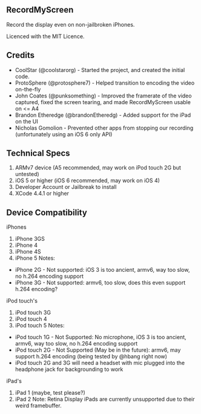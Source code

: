 ## RecordMyScreen

Record the display even on non-jailbroken iPhones.

Licenced with the MIT Licence.

## Credits

* CoolStar (@coolstarorg) - Started the project, and created the initial code.
* ProtoSphere (@protosphere7) - Helped transition to encoding the video on-the-fly
* John Coates (@punksomething) - Improved the framerate of the video captured, fixed the screen tearing, and made RecordMyScreen usable on <= A4
* Brandon Etheredge (@brandonEtheredg) - Added support for the iPad on the UI
* Nicholas Gomolion - Prevented other apps from stopping our recording (unfortunately using an iOS 6 only API)

## Technical Specs

1. ARMv7 device (A5 recommended, may work on iPod touch 2G but untested)
2. iOS 5 or higher (iOS 6 recommended, may work on iOS 4)
3. Developer Account or Jailbreak to install
4. XCode 4.4.1 or higher

## Device Compatibility

iPhones
1. iPhone 3GS
2. iPhone 4
3. iPhone 4S
4. iPhone 5
Notes:
* iPhone 2G - Not supported: iOS 3 is too ancient, armv6, way too slow, no h.264 encoding support
* iPhone 3G - Not supported: armv6, too slow, does this even support h.264 encoding?

iPod touch's
1. iPod touch 3G
2. iPod touch 4
3. iPod touch 5
Notes:
* iPod touch 1G - Not Supported: No microphone, iOS 3 is too ancient, armv6, way too slow, no h.264 encoding support
* iPod touch 2G - Not Supported (May be in the future): armv6, may support h.264 encoding (being tested by @hbang right now)
* iPod touch 2G and 3G will need a headset with mic plugged into the headphone jack for backgrounding to work

iPad's
1. iPad 1 (maybe, test please?)
2. iPad 2
Note: Retina Display iPads are currently unsupported due to their weird framebuffer.
